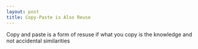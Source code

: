 ```yaml
---
layout: post
title: Copy-Paste is Also Reuse
---
```


Copy and paste is a form of resuse if what you copy is the knowledge and not accidental similarities 